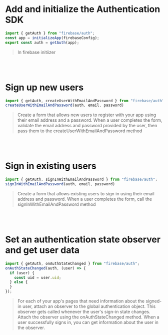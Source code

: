 # Add and initialize the Authentication SDK

```jsx
import { getAuth } from "firebase/auth";
const app = initializeApp(firebaseConfig);
export const auth = getAuth(app);
```
> In firebase initiizer

<br></br>

# Sign up new users

```jsx
import { getAuth, createUserWithEmailAndPassword } from "firebase/auth";
createUserWithEmailAndPassword(auth, email, password)
```
> Create a form that allows new users to register with your app using their email address and a password. When a user completes the form, validate the email address and password provided by the user, then pass them to the createUserWithEmailAndPassword method

<br></br>

# Sign in existing users

```jsx
import { getAuth, signInWithEmailAndPassword } from "firebase/auth";
signInWithEmailAndPassword(auth, email, password)
```
> Create a form that allows existing users to sign in using their email address and password. When a user completes the form, call the signInWithEmailAndPassword method

<br></br>

# Set an authentication state observer and get user data

```jsx
import { getAuth, onAuthStateChanged } from "firebase/auth";
onAuthStateChanged(auth, (user) => {
  if (user) {   
    const uid = user.uid;   
  } else {   
  }
});
```
> For each of your app's pages that need information about the signed-in user, attach an observer to the global authentication object. This observer gets called whenever the user's sign-in state changes. Attach the observer using the onAuthStateChanged method. When a user successfully signs in, you can get information about the user in the observer.

<br></br>

